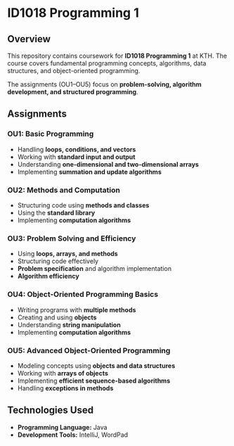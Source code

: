 # ID1018 Programming 1  

## Overview  
This repository contains coursework for **ID1018 Programming 1** at KTH. The course covers fundamental programming concepts, algorithms, data structures, and object-oriented programming.  

The assignments (OU1–OU5) focus on **problem-solving, algorithm development, and structured programming**.  

## Assignments  

### OU1: Basic Programming  
- Handling **loops, conditions, and vectors**  
- Working with **standard input and output**  
- Understanding **one-dimensional and two-dimensional arrays**  
- Implementing **summation and update algorithms**  

### OU2: Methods and Computation  
- Structuring code using **methods and classes**  
- Using the **standard library**  
- Implementing **computation algorithms**  

### OU3: Problem Solving and Efficiency  
- Using **loops, arrays, and methods**  
- Structuring code effectively  
- **Problem specification** and algorithm implementation  
- **Algorithm efficiency**  

### OU4: Object-Oriented Programming Basics  
- Writing programs with **multiple methods**  
- Creating and using **objects**  
- Understanding **string manipulation**  
- Implementing **computation algorithms**  

### OU5: Advanced Object-Oriented Programming  
- Modeling concepts using **objects and data structures**  
- Working with **arrays of objects**  
- Implementing **efficient sequence-based algorithms**  
- Handling **exceptions in methods**  

## Technologies Used  
- **Programming Language:** Java  
- **Development Tools:** IntelliJ, WordPad

